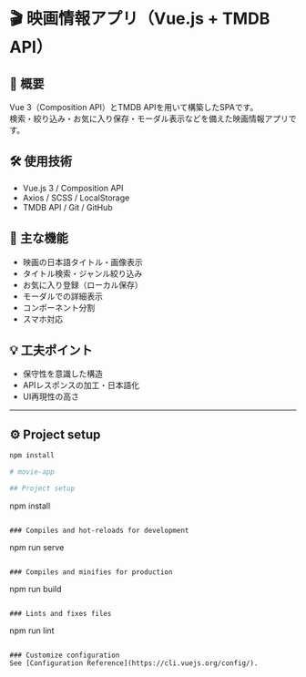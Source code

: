 # 🎬 映画情報アプリ（Vue.js + TMDB API）

## 📌 概要
Vue 3（Composition API）とTMDB APIを用いて構築したSPAです。  
検索・絞り込み・お気に入り保存・モーダル表示などを備えた映画情報アプリです。

## 🛠 使用技術
- Vue.js 3 / Composition API
- Axios / SCSS / LocalStorage
- TMDB API / Git / GitHub

## 🔧 主な機能
- 映画の日本語タイトル・画像表示
- タイトル検索・ジャンル絞り込み
- お気に入り登録（ローカル保存）
- モーダルでの詳細表示
- コンポーネント分割
- スマホ対応

## 💡 工夫ポイント
- 保守性を意識した構造
- APIレスポンスの加工・日本語化
- UI再現性の高さ

---

## ⚙️ Project setup

```bash
npm install

# movie-app

## Project setup
```
npm install
```

### Compiles and hot-reloads for development
```
npm run serve
```

### Compiles and minifies for production
```
npm run build
```

### Lints and fixes files
```
npm run lint
```

### Customize configuration
See [Configuration Reference](https://cli.vuejs.org/config/).

